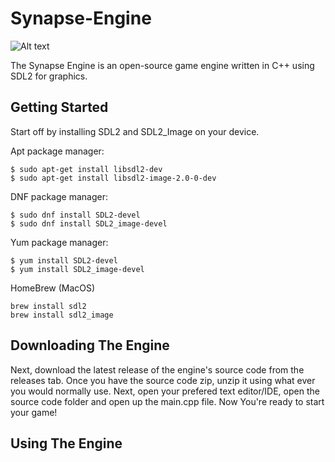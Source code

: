 # Synapse-Engine

![Alt text](synapselogo1.png)

The Synapse Engine is an open-source game engine written in C++ using SDL2 for graphics.

## Getting Started
Start off by installing SDL2 and SDL2_Image on your device.

Apt package manager:

```
$ sudo apt-get install libsdl2-dev
$ sudo apt-get install libsdl2-image-2.0-0-dev
```

DNF package manager:

```
$ sudo dnf install SDL2-devel
$ sudo dnf install SDL2_image-devel
```

Yum package manager:

```
$ yum install SDL2-devel
$ yum install SDL2_image-devel
```

HomeBrew (MacOS)

```
brew install sdl2
brew install sdl2_image
```

## Downloading The Engine

Next, download the latest release of the engine's source code from the releases tab.
Once you have the source code zip, unzip it using what ever you would normally use.
Next, open your prefered text editor/IDE, open the source code folder and open up the main.cpp file.
Now You're ready to start your game!

## Using The Engine
